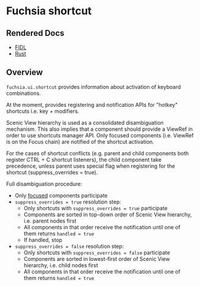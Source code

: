 # Fuchsia shortcut

## Rendered Docs

* [FIDL](https://fuchsia.dev/reference/fidl/fuchsia.ui.shortcut)
* [Rust](https://fuchsia-docs.firebaseapp.com/rust/fidl_fuchsia_ui_shortcut/index.html)

## Overview

`fuchsia.ui.shortcut` provides information about activation of keyboard
combinations.

At the moment, provides registering and notification APIs for "hotkey" shortcuts
i.e. key + modifiers.

Scenic View hierarchy is used as a consolidated disambiguation mechanism. This
also implies that a component should provide a ViewRef in order to use shortcuts
manager API. Only focused components (i.e. ViewRef is on the Focus chain) are
notified of the shortcut activation.

For the cases of shortcut conflicts (e.g. parent and child components both
register CTRL + C shortcut listeners), the child component take precedence,
unless parent uses special flag when registering for the shortcut
(suppress_overrides = true).

Full disambiguation procedure:
- Only [focused](https://fuchsia.dev/fuchsia-src/concepts/graphics/scenic/focus_chain) components
  participate
- `suppress_overrides = true` resolution step:
  - Only shortcuts with `suppress_overrides = true` participate
  - Components are sorted in top-down order of Scenic View hierarchy, i.e. parent nodes first
  - All components in that order receive the notification until one of them
  returns `handled = true`
  - If handled, stop
- `suppress_overrides = false` resolution step:
  - Only shortcuts with `suppress_overrides = false` participate
  - Components are sorted in lowest-first order of Scenic View hierarchy, i.e. child nodes first
  - All components in that order receive the notification until one of them returns `handled = true`
